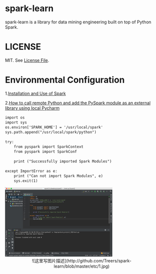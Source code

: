 # spark-learn
spark-learn is a library for data mining engineering built on top of Python Spark.
# LICENSE
MIT. See [License File](https://github.com/Treers/spark-scorecard/blob/master/LICENSE).
# Environmental Configuration
1.[Installation and Use of Spark](http://dblab.xmu.edu.cn/blog/1689-2/)

2.[How to call remote Python and add the PySpark module as an external library using local Pycharm](https://blog.csdn.net/u011596455/article/details/78979378)


    import os
    import sys
    os.environ['SPARK_HOME'] = '/usr/local/spark'
    sys.path.append("/usr/local/spark/python")

    try:
        from pyspark import SparkContext
        from pyspark import SparkConf
    
        print ("Successfully imported Spark Modules")
    
    except ImportError as e:
        print ("Can not import Spark Modules", e)
        sys.exit(1)

<img src="https://github.com/Treers/spark-learn/blob/master/etc/1.jpg" width="70%" height="60%">

<div align=center>![这里写图片描述](http://github.com/Treers/spark-learn/blob/master/etc/1.jpg)




